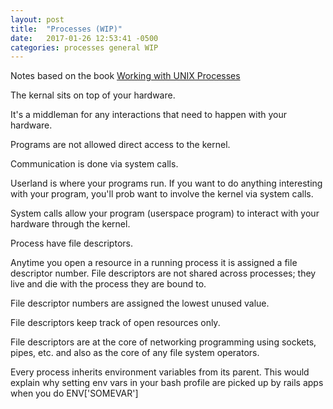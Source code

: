 ```yaml
---
layout: post
title:  "Processes (WIP)"
date:   2017-01-26 12:53:41 -0500
categories: processes general WIP
---
```


Notes based on the book [Working with UNIX Processes](http://www.jstorimer.com/products/working-with-unix-processes)

The kernal sits on top of your hardware.

It's a middleman for any interactions that need to happen with your hardware.

Programs are not allowed direct access to the kernel.

Communication is done via system calls.

Userland is where your programs run. If you want to do anything interesting
with your program, you'll prob want to involve the kernel via system calls.

System calls allow your program (userspace program) to interact with your
hardware through the kernel.

Process have file descriptors.

Anytime you open a resource in a running process it is assigned a file
descriptor number. File descriptors are not shared across processes; they
live and die with the process they are bound to.

File descriptor numbers are assigned the lowest unused value.

File descriptors keep track of open resources only.

File descriptors are at the core of networking programming using sockets,
pipes, etc. and also as the core of any file system operators.


Every process inherits environment variables from its parent. This would explain
why setting env vars in your bash profile are picked up by rails apps when
you do ENV['SOMEVAR']

